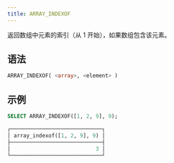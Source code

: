 ```yaml
---
title: ARRAY_INDEXOF
---
```


返回数组中元素的索引（从 1 开始），如果数组包含该元素。

## 语法

```sql
ARRAY_INDEXOF( <array>, <element> )
```

## 示例

```sql
SELECT ARRAY_INDEXOF([1, 2, 9], 9);

┌─────────────────────────────┐
│ array_indexof([1, 2, 9], 9) │
├─────────────────────────────┤
│                           3 │
└─────────────────────────────┘
```